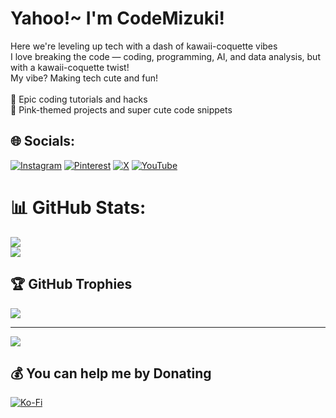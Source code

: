 # Yahoo!~ I'm CodeMizuki!
Here we're leveling up tech with a dash of kawaii-coquette vibes<br>I love breaking the code — coding, programming, AI, and data analysis, but with a kawaii-coquette twist!<br>My vibe? Making tech cute and fun!<br><br>🌟 Epic coding tutorials and hacks<br>🌸 Pink-themed projects and super cute code snippets


## 🌐 Socials:
[![Instagram](https://img.shields.io/badge/Instagram-%23E4405F.svg?logo=Instagram&logoColor=white)](https://instagram.com/codemizuki) [![Pinterest](https://img.shields.io/badge/Pinterest-%23E60023.svg?logo=Pinterest&logoColor=white)](https://pinterest.com/codemizuki) [![X](https://img.shields.io/badge/X-black.svg?logo=X&logoColor=white)](https://x.com/codemizuki) [![YouTube](https://img.shields.io/badge/YouTube-%23FF0000.svg?logo=YouTube&logoColor=white)](https://youtube.com/@codemizuki) 

# 📊 GitHub Stats:
![](https://github-readme-streak-stats.herokuapp.com/?user=codemizuki&theme=omni&hide_border=false)<br/>
![](https://github-readme-stats.vercel.app/api/top-langs/?username=codemizuki&theme=omni&hide_border=false&include_all_commits=false&count_private=false&layout=compact)

## 🏆 GitHub Trophies
![](https://github-profile-trophy.vercel.app/?username=codemizuki&theme=alduin&no-frame=true&no-bg=true&margin-w=4)

---
[![](https://visitcount.itsvg.in/api?id=codemizuki&icon=9&color=10)](https://visitcount.itsvg.in)

  ## 💰 You can help me by Donating
  [![Ko-Fi](https://img.shields.io/badge/Ko--fi-F16061?style=for-the-badge&logo=ko-fi&logoColor=white)](https://ko-fi.com/codemizuki) 

  
<!-- Proudly created with GPRM ( https://gprm.itsvg.in ) -->
